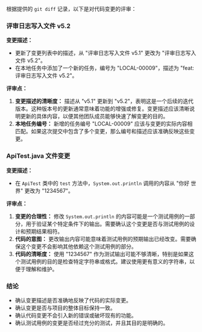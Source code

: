 根据提供的 `git diff` 记录，以下是对代码变更的评审：

### 评审日志写入文件 v5.2

**变更描述：**
- 更新了变更列表中的描述，从 "评审日志写入文件 v5.1" 更改为 "评审日志写入文件 v5.2"。
- 在本地任务中添加了一个新的任务，编号为 "LOCAL-00009"，描述为 "feat: 评审日志写入文件 v5.2"。

**评审点：**
1. **变更描述的清晰度：** 描述从 "v5.1" 更新到 "v5.2"，表明这是一个后续的迭代版本。这种版本号的更新通常意味着功能的增强或修复。变更描述应该清晰说明更新的具体内容，以便其他团队成员能够快速了解变更的目的。
2. **本地任务编号：** 新增的任务编号 "LOCAL-00009" 应该与变更的实际内容相匹配。如果这次提交中包含了多个变更，那么编号和描述应该准确反映这些变更。

### ApiTest.java 文件变更

**变更描述：**
- 在 `ApiTest` 类中的 `test` 方法中，`System.out.println` 调用的内容从 "你好 世界" 更改为 "1234567"。

**评审点：**
1. **变更的合理性：** 修改 `System.out.println` 的内容可能是一个测试用例的一部分，用于验证某个特定条件下的输出。需要确认这个变更是否与测试用例的设计和预期结果相符。
2. **代码的意图：** 更改输出内容可能意味着测试用例的预期输出已经改变。需要确保这个变更不会影响其他依赖这个测试用例的部分。
3. **代码的清晰度：** 使用 "1234567" 作为测试输出可能不够清晰，特别是如果这个测试用例的目的是检查特定字符串或格式。建议使用更有意义的字符串，以便于理解和维护。

### 结论
- 确认变更描述是否准确地反映了代码的实际变更。
- 确认变更是否与项目的整体目标保持一致。
- 确认代码变更不会引入新的错误或破坏现有的功能。
- 确认测试用例的变更是否经过充分的测试，并且其目的是明确的。
